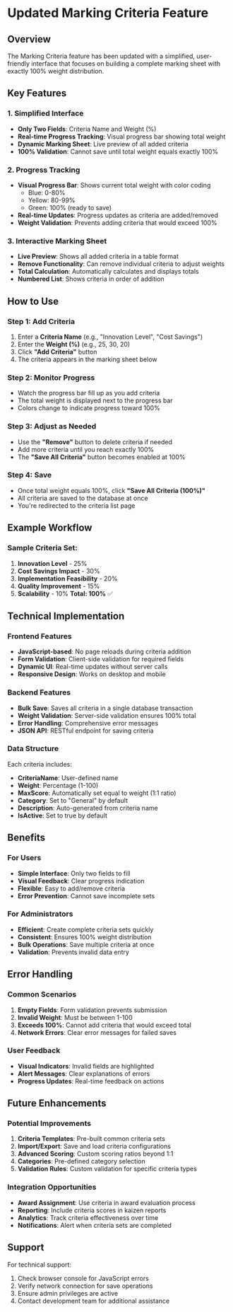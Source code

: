 # Updated Marking Criteria Feature

## Overview

The Marking Criteria feature has been updated with a simplified, user-friendly interface that focuses on building a complete marking sheet with exactly 100% weight distribution.

## Key Features

### 1. Simplified Interface
- **Only Two Fields**: Criteria Name and Weight (%)
- **Real-time Progress Tracking**: Visual progress bar showing total weight
- **Dynamic Marking Sheet**: Live preview of all added criteria
- **100% Validation**: Cannot save until total weight equals exactly 100%

### 2. Progress Tracking
- **Visual Progress Bar**: Shows current total weight with color coding
  - Blue: 0-80%
  - Yellow: 80-99%
  - Green: 100% (ready to save)
- **Real-time Updates**: Progress updates as criteria are added/removed
- **Weight Validation**: Prevents adding criteria that would exceed 100%

### 3. Interactive Marking Sheet
- **Live Preview**: Shows all added criteria in a table format
- **Remove Functionality**: Can remove individual criteria to adjust weights
- **Total Calculation**: Automatically calculates and displays totals
- **Numbered List**: Shows criteria in order of addition

## How to Use

### Step 1: Add Criteria
1. Enter a **Criteria Name** (e.g., "Innovation Level", "Cost Savings")
2. Enter the **Weight (%)** (e.g., 25, 30, 20)
3. Click **"Add Criteria"** button
4. The criteria appears in the marking sheet below

### Step 2: Monitor Progress
- Watch the progress bar fill up as you add criteria
- The total weight is displayed next to the progress bar
- Colors change to indicate progress toward 100%

### Step 3: Adjust as Needed
- Use the **"Remove"** button to delete criteria if needed
- Add more criteria until you reach exactly 100%
- The **"Save All Criteria"** button becomes enabled at 100%

### Step 4: Save
- Once total weight equals 100%, click **"Save All Criteria (100%)"**
- All criteria are saved to the database at once
- You're redirected to the criteria list page

## Example Workflow

### Sample Criteria Set:
1. **Innovation Level** - 25%
2. **Cost Savings Impact** - 30%
3. **Implementation Feasibility** - 20%
4. **Quality Improvement** - 15%
5. **Scalability** - 10%
**Total: 100%** ✅

## Technical Implementation

### Frontend Features
- **JavaScript-based**: No page reloads during criteria addition
- **Form Validation**: Client-side validation for required fields
- **Dynamic UI**: Real-time updates without server calls
- **Responsive Design**: Works on desktop and mobile

### Backend Features
- **Bulk Save**: Saves all criteria in a single database transaction
- **Weight Validation**: Server-side validation ensures 100% total
- **Error Handling**: Comprehensive error messages
- **JSON API**: RESTful endpoint for saving criteria

### Data Structure
Each criteria includes:
- **CriteriaName**: User-defined name
- **Weight**: Percentage (1-100)
- **MaxScore**: Automatically set equal to weight (1:1 ratio)
- **Category**: Set to "General" by default
- **Description**: Auto-generated from criteria name
- **IsActive**: Set to true by default

## Benefits

### For Users
- **Simple Interface**: Only two fields to fill
- **Visual Feedback**: Clear progress indication
- **Flexible**: Easy to add/remove criteria
- **Error Prevention**: Cannot save incomplete sets

### For Administrators
- **Efficient**: Create complete criteria sets quickly
- **Consistent**: Ensures 100% weight distribution
- **Bulk Operations**: Save multiple criteria at once
- **Validation**: Prevents invalid data entry

## Error Handling

### Common Scenarios
1. **Empty Fields**: Form validation prevents submission
2. **Invalid Weight**: Must be between 1-100
3. **Exceeds 100%**: Cannot add criteria that would exceed total
4. **Network Errors**: Clear error messages for failed saves

### User Feedback
- **Visual Indicators**: Invalid fields are highlighted
- **Alert Messages**: Clear explanations of errors
- **Progress Updates**: Real-time feedback on actions

## Future Enhancements

### Potential Improvements
1. **Criteria Templates**: Pre-built common criteria sets
2. **Import/Export**: Save and load criteria configurations
3. **Advanced Scoring**: Custom scoring ratios beyond 1:1
4. **Categories**: Pre-defined category selection
5. **Validation Rules**: Custom validation for specific criteria types

### Integration Opportunities
- **Award Assignment**: Use criteria in award evaluation process
- **Reporting**: Include criteria scores in kaizen reports
- **Analytics**: Track criteria effectiveness over time
- **Notifications**: Alert when criteria sets are completed

## Support

For technical support:
1. Check browser console for JavaScript errors
2. Verify network connection for save operations
3. Ensure admin privileges are active
4. Contact development team for additional assistance
